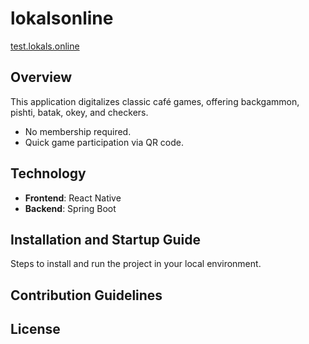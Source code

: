 # lokalsonline

[test.lokals.online](http://test.lokals.online)

## Overview
This application digitalizes classic café games, offering backgammon, pishti, batak, okey, and checkers.

- No membership required.
- Quick game participation via QR code.

## Technology
- **Frontend**: React Native
- **Backend**: Spring Boot

## Installation and Startup Guide
Steps to install and run the project in your local environment.

## Contribution Guidelines

## License
